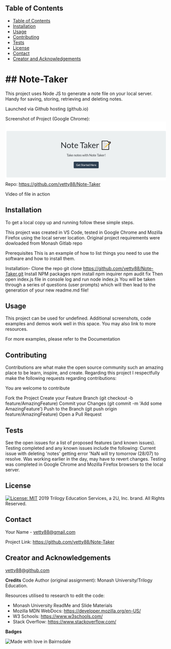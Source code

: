 

 <!-- TABLE OF CONTENTS -->
## Table of Contents

- [Table of Contents](#table-of-contents)
- [Installation](#installation)
- [Usage](#usage)
- [Contributing](#contributing)
- [Tests](#tests)
- [License](#license)
- [Contact](#contact)
- [Creator and Acknowledgements](#creator-and-acknowledgements)

<h1> ## Note-Taker </h1>

  This project uses Node JS to generate a note file on your local server. Handy for saving, storing, retrieving and deleting notes. 

 Launched via Github hosting (github.io)

Screenshot of Project (Google Chrome): 
![Screenshot](./screen.PNG?raw=true)
Repo: https://github.com/vetty88/Note-Taker

Video of file in action


## Installation
To get a local copy up and running follow these simple steps.

This project was created in VS Code, tested in Google Chrome and Mozilla Firefox using the local server location.  Original project requirements were dowloaded from Monash Gitlab repo

Prerequisites
This is an example of how to list things you need to use the software and how to install them.

Installation-
  Clone the repo
    git clone https://github.com/vetty88/Note-Taker.git
  Install NPM packages
    npm install
    npm inquirer
    npm audit fix
  Then open index.js file in console log and run
    node index.js
  You will be taken through a series of questions (user prompts) which will then lead to the generation of your new readme.md file!


## Usage

This project can be used for undefined. Additional screenshots, code examples and demos work well in this space. You may also link to more resources.

For more examples, please refer to the Documentation

## Contributing

Contributions are what make the open source community such an amazing place to be learn, inspire, and create. Regarding this project I respectfully make the following requests regarding contributions:


You are welcome to contribute

Fork the Project
  Create your Feature Branch 
    (git checkout -b feature/AmazingFeature)
  Commit your Changes 
    (git commit -m 'Add some AmazingFeature')
  Push to the Branch 
    (git push origin feature/AmazingFeature)
  Open a Pull Request

## Tests

See the open issues for a list of proposed features (and known issues). Testing completed and any known issues include the following:
Current issue with deleting 'notes' getting error 'NaN will try tomorrow (28/07) to resolve. Was working earlier in the day, may have to revert changes.
Testing was completed in Google Chrome  and Mozilla Firefox browsers to the local server.
 
## License
[![License: MIT](https://img.shields.io/badge/License-MIT-yellow.svg)](https://opensource.org/licenses/MIT)
2019 Trilogy Education Services, a 2U, Inc. brand. All Rights Reserved.



## Contact

Your Name - vetty88@gmail.com

Project Link: https://github.com/vetty88/Note-Taker

## Creator and Acknowledgements

vetty88@github.com

**Credits**
Code Author (original assignment): Monash University/Trilogy Education.


Resources utilised to research to edit the code: 
* Monash University ReadMe and Slide Materials
* Mozilla MDN WebDocs: https://developer.mozilla.org/en-US/ 
* W3 Schools: https://www.w3schools.com/
* Stack Overflow: https://www.stackoverflow.com/

**Badges**

![Made with love in Bairnsdale ](https://madewithlove.now.sh/au?heart=true&template=plastic&text=Bairnsdale+)

